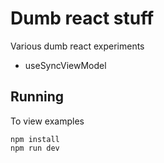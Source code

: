 # Dumb react stuff

Various dumb react experiments

* useSyncViewModel

## Running

To view examples
```
npm install
npm run dev
```

